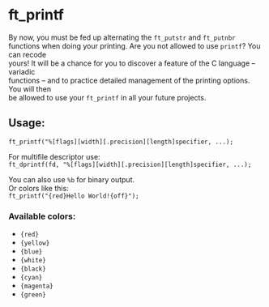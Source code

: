 # ft_printf
By now, you must be fed up alternating the `ft_putstr` and `ft_putnbr`  
functions when doing your printing. Are you not allowed to use `printf`? You can recode  
yours! It will be a chance for you to discover a feature of the C language – variadic  
functions – and to practice detailed management of the printing options. You will then  
be allowed to use your `ft_printf` in all your future projects.  
  
## Usage:
`ft_printf("%[flags][width][.precision][length]specifier, ...);`  
  
For multifile descriptor use:  
`ft_dprintf(fd, "%[flags][width][.precision][length]specifier, ...);`  
  
You can also use `%b` for binary output.  
Or colors like this:  
`ft_printf("{red}Hello World!{off}");`  
  
### Available colors:
* `{red}`
* `{yellow}`
* `{blue}`
* `{white}`
* `{black}`
* `{cyan}`
* `{magenta}`
* `{green}`
